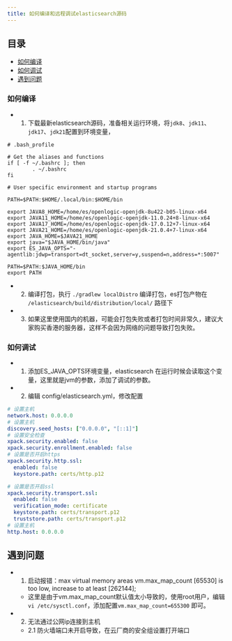 ```yaml
---
title: 如何编译和远程调试elasticsearch源码
---
```


## 目录

- [如何编译](#如何编译)
- [如何调试](#如何调试)
- [遇到问题](#遇到问题)

### 如何编译

- 1. 下载最新elasticsearch源码，准备相关运行环境，将`jdk8`、`jdk11`、`jdk17`、`jdk21`配置到环境变量，

```shell
# .bash_profile

# Get the aliases and functions
if [ -f ~/.bashrc ]; then
        . ~/.bashrc
fi

# User specific environment and startup programs

PATH=$PATH:$HOME/.local/bin:$HOME/bin

export JAVA8_HOME=/home/es/openlogic-openjdk-8u422-b05-linux-x64
export JAVA11_HOME=/home/es/openlogic-openjdk-11.0.24+8-linux-x64
export JAVA17_HOME=/home/es/openlogic-openjdk-17.0.12+7-linux-x64
export JAVA21_HOME=/home/es/openlogic-openjdk-21.0.4+7-linux-x64
export JAVA_HOME=$JAVA21_HOME
export java="$JAVA_HOME/bin/java"
export ES_JAVA_OPTS="-agentlib:jdwp=transport=dt_socket,server=y,suspend=n,address=*:5007"

PATH=$PATH:$JAVA_HOME/bin
export PATH
```

- 2. 编译打包，执行 `./gradlew localDistro` 编译打包，es打包产物在 `/elasticsearch/build/distribution/local/` 路径下

- 3. 如果这里使用国内的机器，可能会打包失败或者打包时间非常久，建议大家购买香港的服务器，这样不会因为网络的问题导致打包失败。

### 如何调试

- 1. 添加ES_JAVA_OPTS环境变量，elasticsearch 在运行时候会读取这个变量，这里就是jvm的参数，添加了调试的参数。
- 2. 编辑 config/elasticsearch.yml，修改配置

```yaml
# 设置主机
network.host: 0.0.0.0
# 设置主机
discovery.seed_hosts: ["0.0.0.0", "[::1]"]
# 设置安全检查
xpack.security.enabled: false
xpack.security.enrollment.enabled: false
# 设置是否开启https
xpack.security.http.ssl:
  enabled: false
  keystore.path: certs/http.p12

# 设置是否开启ssl
xpack.security.transport.ssl:
  enabled: false
  verification_mode: certificate
  keystore.path: certs/transport.p12
  truststore.path: certs/transport.p12
# 设置主机
http.host: 0.0.0.0
```

## 遇到问题

- 1. 启动报错：max virtual memory areas vm.max_map_count [65530] is too low, increase to at least [262144];
  - 这里是由于vm.max_map_count默认值太小导致的，使用root用户，编辑`vi /etc/sysctl.conf`，添加配置`vm.max_map_count=655300` 即可。

- 2. 无法通过公网ip连接到主机
  - 2.1 防火墙端口未开启导致，在云厂商的安全组设置打开端口
